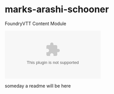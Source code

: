 # marks-arashi-schooner
FoundryVTT Content Module

![the latest version zip](https://img.shields.io/github/downloads/MarkPearce/marks-arashi-schooner/latest/marks-arashi-schooner.zip)

someday a readme will be here
